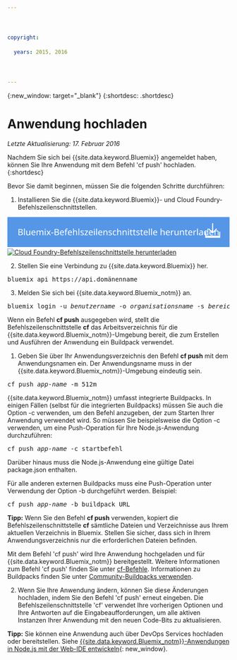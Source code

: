 ```yaml
---

 

copyright:

  years: 2015, 2016

 

---
```


{:new_window: target="_blank"}
{:shortdesc: .shortdesc}

# Anwendung hochladen
*Letzte Aktualisierung: 17. Februar 2016*

Nachdem Sie sich bei {{site.data.keyword.Bluemix}} angemeldet haben, können Sie Ihre Anwendung mit dem Befehl 'cf push' hochladen.
{:shortdesc}

Bevor Sie damit beginnen, müssen Sie die folgenden Schritte durchführen:
  1. Installieren Sie die {{site.data.keyword.Bluemix}}- und Cloud Foundry-Befehlszeilenschnittstellen.

  <a class="xref" href="http://clis.ng.bluemix.net/ui/home.html" target="_blank" title="(Wird in einer neuen Registerkarte oder in einem neuen Fenster geöffnet)"><img class="image" src="images/btn_bx_commandline.svg" alt="{{site.data.keyword.Bluemix}}-Befehlszeilenschnittstelle herunterladen" /> </a>  <a class="xref" href="https://github.com/cloudfoundry/cli/releases" target="_blank" title="(Wird in einer neuen Registerkarte oder in einem neuen Fenster geöffnet)"><img class="image" src="images/btn_cf_commandline.svg" alt="Cloud Foundry-Befehlszeilenschnittstelle herunterladen" /> </a> 

  2. Stellen Sie eine Verbindung zu {{site.data.keyword.Bluemix}} her.

  <pre class="pre">bluemix api https://api.<span class="keyword" data-hd-keyref="DomainName">domänenname</span></pre>
  
  3. Melden Sie sich bei {{site.data.keyword.Bluemix_notm}} an.

  <pre class="pre">bluemix login -u <var class="keyword varname" data-hd-keyref="user_ID">benutzername</var> -o <var class="keyword varname" data-hd-keyref="org_name">organisationsname</var> -s <var class="keyword varname" data-hd-keyref="space_name">bereichsname</var></pre>

Wenn ein Befehl **cf push** ausgegeben wird, stellt die Befehlszeilenschnittstelle
**cf** das Arbeitsverzeichnis für die
{{site.data.keyword.Bluemix_notm}}-Umgebung bereit, die zum Erstellen und Ausführen der Anwendung ein Buildpack
verwendet.

  1. Geben Sie über Ihr Anwendungsverzeichnis den Befehl **cf push** mit dem Anwendungsnamen ein. Der Anwendungsname muss in der {{site.data.keyword.Bluemix_notm}}-Umgebung eindeutig sein.
  
  <pre class="pre">cf push <var class="keyword varname" data-hd-keyref="app_name">app-name</var> -m 512m</pre>
  
  {{site.data.keyword.Bluemix_notm}} umfasst integrierte
Buildpacks. In einigen Fällen (selbst für die integrierten Buildpacks) müssen Sie auch die Option -c
verwenden, um den Befehl anzugeben, der zum Starten Ihrer Anwendung verwendet wird. So müssen Sie
beispielsweise die Option -c verwenden, um eine Push-Operation für Ihre Node.js-Anwendung durchzuführen:
  
  <pre class="pre">cf push <var class="keyword varname" data-hd-keyref="app_name">app-name</var> -c startbefehl</pre>
  
  Darüber hinaus muss die Node.js-Anwendung eine gültige Datei package.json enthalten.

  Für alle anderen externen Buildpacks muss eine Push-Operation unter Verwendung der Option -b durchgeführt werden. Beispiel:

  <pre class="pre">cf push <var class="keyword varname" data-hd-keyref="app_name">app-name</var> -b buildpack_URL</pre>
  
  **Tipp:** Wenn Sie den Befehl **cf push** verwenden, kopiert die Befehlszeilenschnittstelle **cf** sämtliche Dateien und Verzeichnisse aus Ihrem aktuellen Verzeichnis in Bluemix. Stellen Sie sicher, dass sich in Ihrem Anwendungsverzeichnis nur die erforderlichen Dateien befinden.

  Mit dem Befehl 'cf push' wird Ihre Anwendung hochgeladen und für {{site.data.keyword.Bluemix_notm}} bereitgestellt. Weitere Informationen zum Befehl 'cf push' finden Sie unter [cf-Befehle](../cli/reference/cfcommands/index.html). Informationen zu Buildpacks finden Sie unter [Community-Buildpacks verwenden](../cfapps/byob.html).

  2. Wenn Sie Ihre Anwendung ändern, können Sie diese Änderungen hochladen, indem Sie den Befehl 'cf push' erneut eingeben. Die Befehlszeilenschnittstelle 'cf' verwendet Ihre vorherigen Optionen und Ihre Antworten auf die Eingabeaufforderungen, um alle aktiven Instanzen Ihrer Anwendung mit den neuen Code-Bits zu aktualisieren.

**Tipp:** Sie können eine Anwendung auch über DevOps Services hochladen oder bereitstellen. Siehe [{{site.data.keyword.Bluemix_notm}}-Anwendungen in Node.js mit der Web-IDE entwickeln](https://hub.jazz.net/tutorials/devopsweb/){: new_window}.

